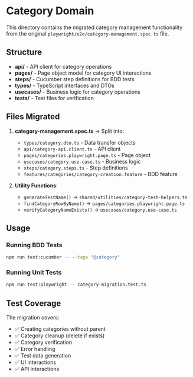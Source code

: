 # Category Domain

This directory contains the migrated category management functionality from the original `playwright/e2e/category-management.spec.ts` file.

## Structure

- **api/** - API client for category operations
- **pages/** - Page object model for category UI interactions
- **steps/** - Cucumber step definitions for BDD tests
- **types/** - TypeScript interfaces and DTOs
- **usecases/** - Business logic for category operations
- **__tests__/** - Test files for verification

## Files Migrated

1. **category-management.spec.ts** → Split into:
   - `types/category.dto.ts` - Data transfer objects
   - `api/category-api.client.ts` - API client
   - `pages/categories.playwright.page.ts` - Page object
   - `usecases/category.use-case.ts` - Business logic
   - `steps/category.steps.ts` - Step definitions
   - `features/categories/category-creation.feature` - BDD feature

2. **Utility Functions**:
   - `generateTestName()` → `shared/utilities/category-test-helpers.ts`
   - `findCategoryRowByName()` → `pages/categories.playwright.page.ts`
   - `verifyCategoryNameExists()` → `usecases/category.use-case.ts`

## Usage

### Running BDD Tests
```bash
npm run test:cucumber -- --tags "@category"
```

### Running Unit Tests
```bash
npm run test:playwright -- category-migration.test.ts
```

## Test Coverage

The migration covers:
- ✅ Creating categories without parent
- ✅ Category cleanup (delete if exists)
- ✅ Category verification
- ✅ Error handling
- ✅ Test data generation
- ✅ UI interactions
- ✅ API interactions
